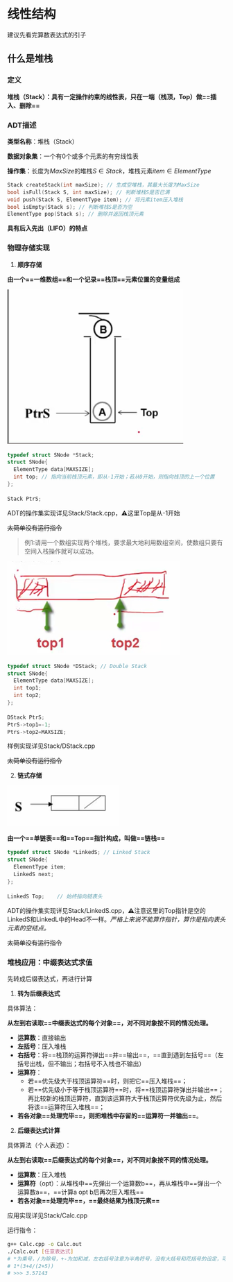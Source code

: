 # 线性结构

建议先看完算数表达式的引子

## 什么是堆栈

### 定义

**堆栈（Stack）：具有一定操作约束的线性表，只在一端（栈顶，Top）做==插入、删除==**

### ADT描述

**类型名称**：堆栈（Stack）

**数据对象集**：一个有0个或多个元素的有穷线性表

**操作集**：长度为$MaxSize$的堆栈$S\in Stack$，堆栈元素$item\in ElementType$

```c++
Stack createStack(int maxSize); // 生成空堆栈，其最大长度为MaxSize
bool isFull(Stack S, int maxSize); // 判断堆栈S是否已满
void push(Stack S, ElementType item); // 将元素item压入堆栈
bool isEmpty(Stack s); // 判断堆栈S是否为空
ElementType pop(Stack s); // 删除并返回栈顶元素
```

**具有后入先出（LIFO）的特点**

### 物理存储实现

1. **顺序存储**

**由一个==一维数组==和一个记录==栈顶==元素位置的变量组成**

![Stack](https://github.com/Wishrem/Data-Structure/blob/main/Linear/img/Stack.png)

```c++
typedef struct SNode *Stack;
struct SNode{
  ElementType data[MAXSIZE];
  int top; // 指向当前栈顶元素，即从-1开始；若从0开始，则指向栈顶的上一个位置
};

Stack PtrS;
```

ADT的操作集实现详见Stack/Stack.cpp，⚠️这里Top是从-1开始

~~太简单没有运行指令~~

> 例1:请用一个数组实现两个堆栈，要求最大地利用数组空间，使数组只要有空间入栈操作就可以成功。

![Double Stack](https://github.com/Wishrem/Data-Structure/blob/main/Linear/img/StackEg1.png)

```c++
typedef struct SNode *DStack; // Double Stack
struct SNode{
  ElementType data[MAXSIZE];
  int top1;
  int top2;
};

DStack PtrS;
PtrS->top1=-1;
Ptrs->top2=MAXSIZE;
```

样例实现详见Stack/DStack.cpp

~~太简单没有运行指令~~

2. **链式存储**

![LinkedS](https://github.com/Wishrem/Data-Structure/blob/main/Linear/img/LinkedS.png)

**由一个==单链表==和==Top==指针构成，叫做==链栈==**

```c++
typedef struct SNode *LinkedS; // Linked Stack
struct SNode{
  ElementType item;
  LinkedS next;
};

LinkedS Top;	// 始终指向链表头
```

ADT的操作集实现详见Stack/LinkedS.cpp，⚠️注意这里的Top指针是空的LinkedS和LinkedL中的Head不一样。*严格上来说不能算作指针，算作是指向表头元素的空结点。*

~~太简单没有运行指令~~

### 堆栈应用：中缀表达式求值

先转成后缀表达式，再进行计算



1. **转为后缀表达式**

具体算法：

**从左到右读取==中缀表达式的每个对象==，对不同对象按不同的情况处理。**

- **运算数**：直接输出
- **左括号**：压入堆栈
- **右括号**：将==栈顶的运算符弹出==并==输出==，==直到遇到左括号==（左括号出栈，但不输出；右括号不入栈也不输出）
- **运算符**：
  - 若==优先级大于栈顶运算符==时，则把它==压入堆栈==；
  - 若==优先级小于等于栈顶运算符==时，将==栈顶运算符弹出并输出==；再比较新的栈顶运算符，直到该运算符大于栈顶运算符优先级为止，然后将该==运算符压入堆栈==；
- **若各对象==处理完毕==，则把堆栈中存留的==运算符一并输出==**。

2. **后缀表达式计算**

具体算法（个人表述）：

**从左到右读取==后缀表达式的每个对象==，对不同对象按不同的情况处理。**

- **运算数**：压入堆栈
- **运算符**（opt）：从堆栈中==先弹出一个运算数b==，再从堆栈中==弹出一个运算数a==，==计算a opt b后再次压入堆栈==
- **若各对象==处理完毕==，==最终结果为栈顶元素==**

应用实现详见Stack/Calc.cpp

运行指令：

```bash
g++ Calc.cpp -o Calc.out
./Calc.out [任意表达式]
# *为乘号，/为除号，+-为加和减，左右括号注意为半角符号，没有大括号和花括号的设定，可以为小数
# 1*(3+4/(2+5))
# >>> 3.57143
```

